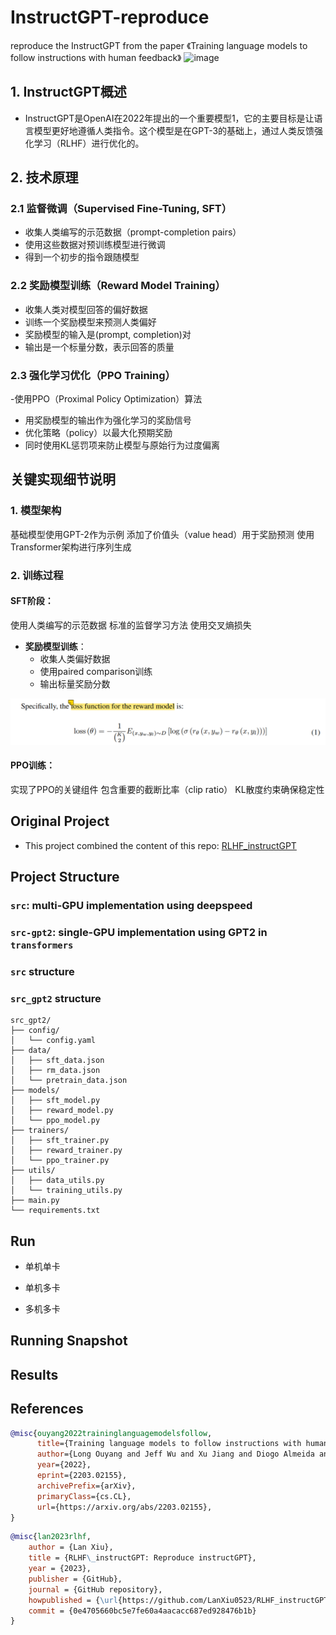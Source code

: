 # InstructGPT-reproduce
reproduce the InstructGPT from the paper 《Training language models to follow instructions with human feedback》
![image](https://github.com/user-attachments/assets/e6d307e8-365f-4fbf-9a14-234ab4e4021a)


## 1. InstructGPT概述
- InstructGPT是OpenAI在2022年提出的一个重要模型1，它的主要目标是让语言模型更好地遵循人类指令。这个模型是在GPT-3的基础上，通过人类反馈强化学习（RLHF）进行优化的。

## 2. 技术原理

### 2.1 监督微调（Supervised Fine-Tuning, SFT）
- 收集人类编写的示范数据（prompt-completion pairs）
- 使用这些数据对预训练模型进行微调
- 得到一个初步的指令跟随模型

### 2.2 奖励模型训练（Reward Model Training）
- 收集人类对模型回答的偏好数据
- 训练一个奖励模型来预测人类偏好
- 奖励模型的输入是(prompt, completion)对
- 输出是一个标量分数，表示回答的质量

### 2.3 强化学习优化（PPO Training）
-使用PPO（Proximal Policy Optimization）算法
- 用奖励模型的输出作为强化学习的奖励信号
- 优化策略（policy）以最大化预期奖励
- 同时使用KL惩罚项来防止模型与原始行为过度偏离



## 关键实现细节说明
### 1. 模型架构
基础模型使用GPT-2作为示例
添加了价值头（value head）用于奖励预测
使用Transformer架构进行序列生成

### 2. 训练过程
#### SFT阶段：
使用人类编写的示范数据
标准的监督学习方法
使用交叉熵损失

- **奖励模型训练**：
  - 收集人类偏好数据
  - 使用paired comparison训练
  - 输出标量奖励分数

![loss](image/loss.png)

#### PPO训练：
实现了PPO的关键组件
包含重要的截断比率（clip ratio）
KL散度约束确保稳定性





## Original Project
- This project combined the content of this repo: [RLHF_instructGPT](https://github.com/LanXiu0523/RLHF_instructGPT.git)


## Project Structure


### `src`: **multi-GPU** implementation using deepspeed
### `src-gpt2`: **single-GPU** implementation using GPT2 in `transformers`


### `src` structure


### `src_gpt2` structure
```Plain Text
src_gpt2/  
├── config/  
│   └── config.yaml  
├── data/  
│   ├── sft_data.json  
│   ├── rm_data.json  
│   └── pretrain_data.json  
├── models/  
│   ├── sft_model.py  
│   ├── reward_model.py  
│   └── ppo_model.py  
├── trainers/  
│   ├── sft_trainer.py  
│   ├── reward_trainer.py  
│   └── ppo_trainer.py  
├── utils/  
│   ├── data_utils.py  
│   └── training_utils.py  
├── main.py  
└── requirements.txt
```


## Run
- 单机单卡


- 单机多卡

- 多机多卡






## Running Snapshot







## Results





## References
```bibtex
@misc{ouyang2022traininglanguagemodelsfollow,
      title={Training language models to follow instructions with human feedback}, 
      author={Long Ouyang and Jeff Wu and Xu Jiang and Diogo Almeida and Carroll L. Wainwright and Pamela Mishkin and Chong Zhang and Sandhini Agarwal and Katarina Slama and Alex Ray and John Schulman and Jacob Hilton and Fraser Kelton and Luke Miller and Maddie Simens and Amanda Askell and Peter Welinder and Paul Christiano and Jan Leike and Ryan Lowe},
      year={2022},
      eprint={2203.02155},
      archivePrefix={arXiv},
      primaryClass={cs.CL},
      url={https://arxiv.org/abs/2203.02155}, 
}

```


```bibtex
@misc{lan2023rlhf,  
    author = {Lan Xiu},  
    title = {RLHF\_instructGPT: Reproduce instructGPT},  
    year = {2023},  
    publisher = {GitHub},  
    journal = {GitHub repository},  
    howpublished = {\url{https://github.com/LanXiu0523/RLHF_instructGPT}},  
    commit = {0e4705660bc5e7fe60a4aacacc687ed928476b1b} 
}

```


